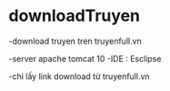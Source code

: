# downloadTruyen
-download truyen tren truyenfull.vn

-server apache tomcat 10 
-IDE : Esclipse

-chỉ lấy link download từ truyenfull.vn
